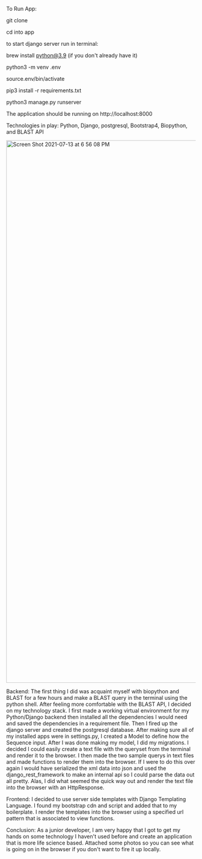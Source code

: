 To Run App:

git clone

cd into app

to start django server run in terminal:

brew install python@3.9 (if you don't already have it)

python3 -m venv .env

source.env/bin/activate

pip3 install -r requirements.txt

python3 manage.py runserver

The application should be running on http://localhost:8000


Technologies in play:
Python,
Django,
postgresql,
Bootstrap4,
Biopython, and 
BLAST API

<img width="1440" alt="Screen Shot 2021-07-13 at 6 56 08 PM" src="https://user-images.githubusercontent.com/69656339/125552611-156af297-a27f-40ee-a3df-7625dace649a.png">



Backend: The first thing I did was acquaint myself with biopython and BLAST for a few hours and make a BLAST query in the terminal using the python shell. After feeling more comfortable with the BLAST API, I decided on my technology stack. I first made a working virtual environment for my Python/Django backend then installed all the dependencies I would need and saved the dependencies in a requirement file. Then I fired up the django server and created the postgresql database. After making sure all of my installed apps were in settings.py, I created a Model to define how the Sequence input. After I was done making my model, I did my migrations. I decided I could easily create a text file with the queryset from the terminal and render it to the browser. I then made the two sample querys in text files and made functions to render them into the browser. If I were to do this over again I would have serialized the xml data into json and used the django_rest_framework to make an internal api so I could parse the data out all pretty. Alas, I did what seemed the quick way out and render the text file into the browser with an HttpResponse.

Frontend: I decided to use server side templates with Django Templating Language. I found my bootstrap cdn and script and added that to my boilerplate. I render the templates into the browser using a specified url pattern that is associated to view functions.

Conclusion: As a junior developer, I am very happy that I got to get my hands on some technology I haven't used before and create an application that is more life science based. Attached some photos so you can see what is going on in the browser if you don't want to fire it up locally.
